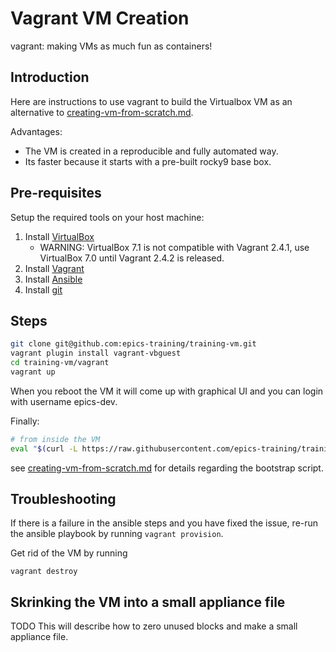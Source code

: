# Vagrant VM Creation

vagrant: making VMs as much fun as containers!

## Introduction

Here are instructions to use vagrant to build the Virtualbox VM as an alternative to [creating-vm-from-scratch.md](creating-vm-from-scratch.md).

Advantages:
- The VM is created in a reproducible and fully automated way.
- Its faster because it starts with a pre-built rocky9 base box.


## Pre-requisites

Setup the required tools on your host machine:
1. Install [VirtualBox](https://www.virtualbox.org/wiki/Downloads)
   - WARNING: VirtualBox 7.1 is not compatible with Vagrant 2.4.1, use VirtualBox 7.0 until Vagrant 2.4.2 is released.
1. Install [Vagrant](https://www.vagrantup.com/downloads.html)
1. Install [Ansible](https://docs.ansible.com/ansible/latest/installation_guide/installation_distros.html)
1. Install [git](https://git-scm.com/downloads)

## Steps

```bash
git clone git@github.com:epics-training/training-vm.git
vagrant plugin install vagrant-vbguest
cd training-vm/vagrant
vagrant up
```

When you reboot the VM it will come up with graphical UI and you can login with username epics-dev.

Finally:
```bash
# from inside the VM
eval "$(curl -L https://raw.githubusercontent.com/epics-training/training-vm/main/bootstrap.sh)"
```
see [creating-vm-from-scratch.md](creating-vm-from-scratch.md) for details regarding the bootstrap script.

## Troubleshooting

If there is a failure in the ansible steps and you have fixed the issue, re-run the ansible playbook by running `vagrant provision`.

Get rid of the VM by running
```
vagrant destroy
```

## Skrinking the VM into a small appliance file

TODO
This will describe how to zero unused blocks and make a small appliance file.